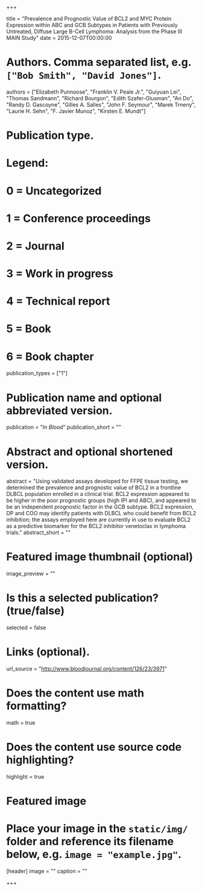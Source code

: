 +++

title = "Prevalence and Prognostic Value of BCL2 and MYC Protein Expression within ABC and GCB Subtypes in Patients with Previously Untreated, Diffuse Large B-Cell Lymphoma: Analysis from the Phase III MAIN Study"
date = 2015-12-07T00:00:00

# Authors. Comma separated list, e.g. `["Bob Smith", "David Jones"]`.
authors = ["Elizabeth Punnoose", "Franklin V. Peale Jr.", "Guiyuan Lei", "Thomas Sandmann", "Richard Bourgon", "Edith Szafer-Glusman", "An Do", "Randy D. Gascoyne", "Gilles A. Salles", "John F. Seymour", "Marek Trneny", "Laurie H. Sehn", "F. Javier Munoz", "Kirsten E. Mundt"]

# Publication type.
# Legend:
# 0 = Uncategorized
# 1 = Conference proceedings
# 2 = Journal
# 3 = Work in progress
# 4 = Technical report
# 5 = Book
# 6 = Book chapter
publication_types = ["1"]

# Publication name and optional abbreviated version.
publication = "In *Blood*"
publication_short = ""

# Abstract and optional shortened version.
abstract = "Using validated assays developed for FFPE tissue testing, we determined the prevalence and prognostic value of BCL2 in a frontline DLBCL population enrolled in a clinical trial. BCL2 expression appeared to be higher in the poor prognostic groups (high IPI and ABC), and appeared to be an independent prognostic factor in the GCB subtype. BCL2 expression, DP and COO may identify patients with DLBCL who could benefit from BCL2 inhibition; the assays employed here are currently in use to evaluate BCL2 as a predictive biomarker for the BCL2 inhibitor venetoclax in lymphoma trials."
abstract_short = ""

# Featured image thumbnail (optional)
image_preview = ""

# Is this a selected publication? (true/false)
selected = false

# Links (optional).
url_source = "http://www.bloodjournal.org/content/126/23/3971"

# Does the content use math formatting?
math = true

# Does the content use source code highlighting?
highlight = true

# Featured image
# Place your image in the `static/img/` folder and reference its filename below, e.g. `image = "example.jpg"`.
[header]
image = ""
caption = ""

+++